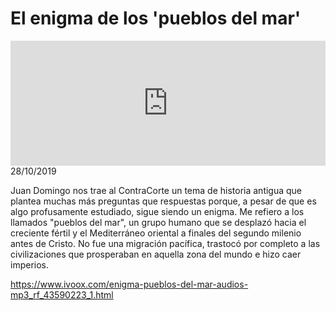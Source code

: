 # El enigma de los 'pueblos del mar'
<iframe id='audio_88903085' frameborder='0' allowfullscreen='' scrolling='no' height='200' style='width:100%;' src='https://www.ivoox.com/player_ej_43590223_6_1.html' loading='lazy'></iframe>28/10/2019

Juan Domingo nos trae al ContraCorte un tema de historia antigua que plantea muchas más preguntas que respuestas porque, a pesar de que es algo profusamente estudiado, sigue siendo un enigma. Me refiero a los llamados "pueblos del mar", un grupo humano que se desplazó hacia el creciente fértil y el Mediterráneo oriental a finales del segundo milenio antes de Cristo. No fue una migración pacífica, trastocó por completo a las civilizaciones que prosperaban en aquella zona del mundo e hizo caer imperios. 

 

https://www.ivoox.com/enigma-pueblos-del-mar-audios-mp3_rf_43590223_1.html
